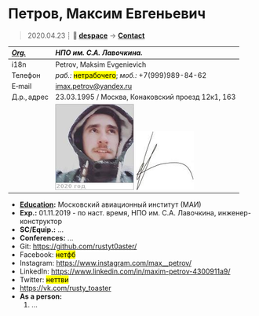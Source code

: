 # Петров, Максим Евгеньевич
> 2020.04.23 ┊ **🚀 [despace](index.md)** → **[Contact](contact.md)**

|*[Org.](contact.md)*|*НПО им. С.А. Лавочкина.*|
|:--|:--|
|i18n| Petrov, Maksim Evgenievich |
|Телефон| *раб.:* <mark>нетрабочего</mark>; *моб.:* +7(999)989-84-62 |
|E‑mail| <imax.petrov@yandex.ru> |
|Д.р., адрес| 23.03.1995 / Москва, Конаковский проезд 12к1, 163 |
|| [![](f/contact/p/petrov_001_photo_thumb.jpg)](f/contact/p/petrov_001_photo.jpg) [![](f/contact/p/petrov_001_sign_thumb.jpg)](f/contact/p/petrov_001_sign.png) |

   - **[Education](образование.md):** Московский авиационный институт (МАИ)
   - **Exp.:** 01.11.2019 - по наст. время, НПО им. С.А. Лавочкина, инженер-конструктор
   - **SC/Equip.:** …
   - **Conferences:** …
   - Git: <https://github.com/rustyt0aster/>
   - Facebook: <mark>нетфб</mark>
   - Instagram: <https://www.instagram.com/max__petrov/>
   - LinkedIn: <https://www.linkedin.com/in/maxim-petrov-4300911a9/>
   - Twitter: <mark>неттви</mark>
   - <https://vk.com/rusty_toaster>
   - **As a person:**
      1. …
